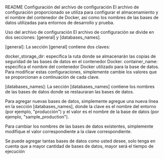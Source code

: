 README
Configuración del archivo de configuración
El archivo de configuración proporcionado se utiliza para configurar el almacenamiento y el nombre del contenedor de Docker, así como los nombres de las bases de datos utilizadas para entornos de desarrollo y prueba.

Uso del archivo de configuración
El archivo de configuración se divide en dos secciones: [general] y [databases_names].

[general]:
La sección [general] contiene dos claves:

docker_storage_dir: especifica la ruta donde se almacenarán las copias de seguridad de las bases de datos en el contenedor Docker.
container_name: especifica el nombre del contenedor Docker utilizado para la base de datos.
Para modificar estas configuraciones, simplemente cambie los valores que se proporcionan a continuación de cada clave.

[databases_names]:
La sección [databases_names] contiene los nombres de las bases de datos donde se restauraran las bases de datos.

Para agregar nuevas bases de datos, simplemente agregue una nueva línea en la sección [databases_names], donde la clave es el nombre del entorno (por ejemplo, "producción") y el valor es el nombre de la base de datos (por ejemplo, "sample_production").

Para cambiar los nombres de las bases de datos existentes, simplemente modifique el valor correspondiente a la clave correspondiente.

Se puede agregar tantas bases de datos como usted desee, solo tenga en cuenta que a mayor cantidad de bases de datos, mayor será el tiempo de ejecución 
